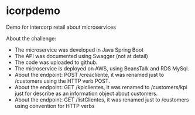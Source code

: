 # icorpdemo
Demo for intercorp retail about microservices

About the challenge:

- The microservice was developed in Java Spring Boot
- The API was documented using Swagger (not at detail)
- The code was uploaded to github.
- The microservice is deployed on AWS, using BeansTalk and RDS MySql.
- About the endpoint: POST /creacliente, it was renamed just to /customers
using the HTTP verb POST.
- About the endpoint: GET /kpiclientes, it was renamed to /customers/kpi
    just for describe as an information object about customers.
- About the endpoint: GET /listClientes, it was renamed just to /customers
using convention for HTTP verbs

